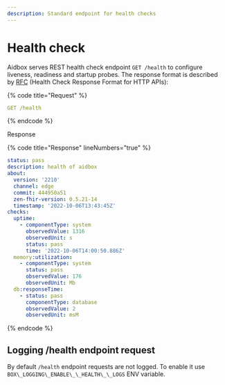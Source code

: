 ```yaml
---
description: Standard endpoint for health checks
---
```


# Health check

Aidbox serves REST health check endpoint `GET /health` to configure liveness, readiness and startup probes. The response format is described by [RFC](https://inadarei.github.io/rfc-healthcheck/) (Health Check Response Format for HTTP APIs):

{% code title="Request" %}
```yaml
GET /health
```
{% endcode %}

Response

{% code title="Response" lineNumbers="true" %}
```yaml
status: pass
description: health of aidbox
about:
  version: '2210'
  channel: edge
  commit: 444950a51
  zen-fhir-version: 0.5.21-14
  timestamp: '2022-10-06T13:43:45Z'
checks:
  uptime:
    - componentType: system
      observedValue: 1316
      observedUnit: s
      status: pass
      time: '2022-10-06T14:00:50.886Z'
  memory:utilization:
    - componentType: system
      status: pass
      observedValue: 176
      observedUnit: Mb
  db:responseTime:
    - status: pass
      componentType: database
      observedValue: 2
      observedUnit: msM
```
{% endcode %}

## Logging /health endpoint request

By default `/health` endpoint requests are not logged. To enable it use `BOX\_LOGGING\_ENABLE\_\_HEALTH\_\_LOGS` ENV variable.

